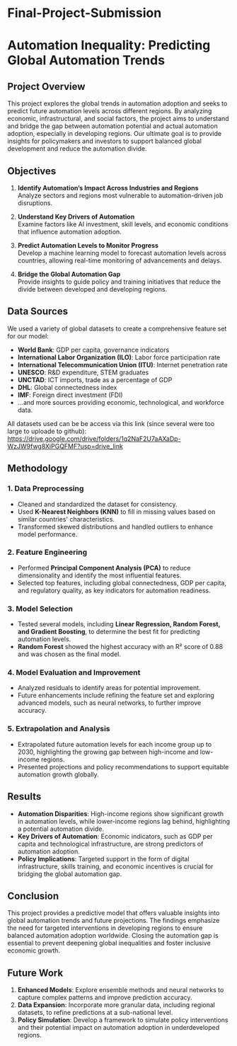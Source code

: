 # Final-Project-Submission

# Automation Inequality: Predicting Global Automation Trends

## Project Overview

This project explores the global trends in automation adoption and seeks to predict future automation levels across different regions. By analyzing economic, infrastructural, and social factors, the project aims to understand and bridge the gap between automation potential and actual automation adoption, especially in developing regions. Our ultimate goal is to provide insights for policymakers and investors to support balanced global development and reduce the automation divide.

## Objectives

1. **Identify Automation’s Impact Across Industries and Regions**  
   Analyze sectors and regions most vulnerable to automation-driven job disruptions.

2. **Understand Key Drivers of Automation**  
   Examine factors like AI investment, skill levels, and economic conditions that influence automation adoption.

3. **Predict Automation Levels to Monitor Progress**  
   Develop a machine learning model to forecast automation levels across countries, allowing real-time monitoring of advancements and delays.

4. **Bridge the Global Automation Gap**  
   Provide insights to guide policy and training initiatives that reduce the divide between developed and developing regions.

## Data Sources

We used a variety of global datasets to create a comprehensive feature set for our model:

- **World Bank**: GDP per capita, governance indicators
- **International Labor Organization (ILO)**: Labor force participation rate
- **International Telecommunication Union (ITU)**: Internet penetration rate
- **UNESCO**: R&D expenditure, STEM graduates
- **UNCTAD**: ICT imports, trade as a percentage of GDP
- **DHL**: Global connectedness index
- **IMF**: Foreign direct investment (FDI)
- ...and more sources providing economic, technological, and workforce data.

All datasets used can be be access via this link (since several were too large to uploade to github): https://drive.google.com/drive/folders/1q2NaF2U7aAXaDp-WzJW9fwg8XiPGQFMF?usp=drive_link

## Methodology

### 1. Data Preprocessing
   - Cleaned and standardized the dataset for consistency.
   - Used **K-Nearest Neighbors (KNN)** to fill in missing values based on similar countries' characteristics.
   - Transformed skewed distributions and handled outliers to enhance model performance.

### 2. Feature Engineering
   - Performed **Principal Component Analysis (PCA)** to reduce dimensionality and identify the most influential features.
   - Selected top features, including global connectedness, GDP per capita, and regulatory quality, as key indicators for automation readiness.

### 3. Model Selection
   - Tested several models, including **Linear Regression, Random Forest, and Gradient Boosting**, to determine the best fit for predicting automation levels.
   - **Random Forest** showed the highest accuracy with an R² score of 0.88 and was chosen as the final model.

### 4. Model Evaluation and Improvement
   - Analyzed residuals to identify areas for potential improvement.
   - Future enhancements include refining the feature set and exploring advanced models, such as neural networks, to further improve accuracy.

### 5. Extrapolation and Analysis
   - Extrapolated future automation levels for each income group up to 2030, highlighting the growing gap between high-income and low-income regions.
   - Presented projections and policy recommendations to support equitable automation growth globally.

## Results

- **Automation Disparities**: High-income regions show significant growth in automation levels, while lower-income regions lag behind, highlighting a potential automation divide.
- **Key Drivers of Automation**: Economic indicators, such as GDP per capita and technological infrastructure, are strong predictors of automation adoption.
- **Policy Implications**: Targeted support in the form of digital infrastructure, skills training, and economic incentives is crucial for bridging the global automation gap.

## Conclusion

This project provides a predictive model that offers valuable insights into global automation trends and future projections. The findings emphasize the need for targeted interventions in developing regions to ensure balanced automation adoption worldwide. Closing the automation gap is essential to prevent deepening global inequalities and foster inclusive economic growth.

## Future Work

1. **Enhanced Models**: Explore ensemble methods and neural networks to capture complex patterns and improve prediction accuracy.
2. **Data Expansion**: Incorporate more granular data, including regional datasets, to refine predictions at a sub-national level.
3. **Policy Simulation**: Develop a framework to simulate policy interventions and their potential impact on automation adoption in underdeveloped regions.
